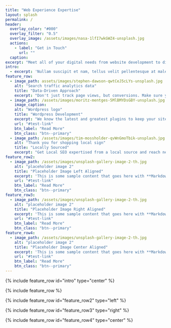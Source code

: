 ```yaml
---
title: "Web Experience Expertise"
layout: splash
permalink: /
header:
  overlay_color: "#000"
  overlay_filter: "0.5"
  overlay_image: /assets/images/nasa-1lfI7wkGWZ4-unsplash.jpg
  actions:
    - label: "Get in Touch"
      url: ""
  caption: 
excerpt: "Meet all of your digital needs from website development to digital marketing. Stay up-to-date on the latest trends and get ahead of the competition."
intro: 
  - excerpt: 'Nullam suscipit et nam, tellus velit pellentesque at malesuada, enim eaque. Quis nulla, netus tempor in diam gravida tincidunt, *proin faucibus* voluptate felis id sollicitudin. Centered with `type="center"`'
feature_row:
  - image_path: assets/images/stephen-dawson-qwtCeJ5cLYs-unsplash.jpg
    alt: "Search traffic analytics data"
    title: "Data-Driven Approach"
    excerpt: "Don't just track page views, but conversions. Make sure your leads are generating value."
  - image_path: /assets/images/moritz-mentges-5MlBMYDsGBY-unsplash.jpg
    image_caption: 
    alt: "Wordpress logo"
    title: "Wordpress Development"
    excerpt: "We know the latest and greatest plugins to keep your site ahead of the competition."
    url: "#test-link"
    btn_label: "Read More"
    btn_class: "btn--primary"
  - image_path: /assets/images/tim-mossholder-qvWnGmoTbik-unsplash.jpg
    alt: "Thank you for shopping local sign"
    title: "Locally Sourced"
    excerpt: "Get Local SEO expertised from a local source and reach new customers in your area!"
feature_row2:
  - image_path: /assets/images/unsplash-gallery-image-2-th.jpg
    alt: "placeholder image 2"
    title: "Placeholder Image Left Aligned"
    excerpt: 'This is some sample content that goes here with **Markdown** formatting. Left aligned with `type="left"`'
    url: "#test-link"
    btn_label: "Read More"
    btn_class: "btn--primary"
feature_row3:
  - image_path: /assets/images/unsplash-gallery-image-2-th.jpg
    alt: "placeholder image 2"
    title: "Placeholder Image Right Aligned"
    excerpt: 'This is some sample content that goes here with **Markdown** formatting. Right aligned with `type="right"`'
    url: "#test-link"
    btn_label: "Read More"
    btn_class: "btn--primary"
feature_row4:
  - image_path: /assets/images/unsplash-gallery-image-2-th.jpg
    alt: "placeholder image 2"
    title: "Placeholder Image Center Aligned"
    excerpt: 'This is some sample content that goes here with **Markdown** formatting. Centered with `type="center"`'
    url: "#test-link"
    btn_label: "Read More"
    btn_class: "btn--primary"
---
```


{% include feature_row id="intro" type="center" %}

{% include feature_row %}

{% include feature_row id="feature_row2" type="left" %}

{% include feature_row id="feature_row3" type="right" %}

{% include feature_row id="feature_row4" type="center" %}